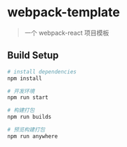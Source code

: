 # webpack-template

> 一个 webpack-react 项目模板

## Build Setup

``` bash
# install dependencies
npm install

# 开发环境
npm run start

# 构建打包
npm run builds

# 预览构建打包
npm run anywhere

```
